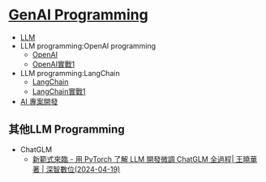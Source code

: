 # [GenAI Programming](GenAIPrograming.md)
- [LLM](LLM.md)
- LLM programming:OpenAI programming
  - [OpenAI](OpenAI.md)
  - [OpenAI實戰1](OpenAI_lab1.md) 
- LLM programming:LangChain
  - [LangChain](LangChain.md)
  - [LangChain實戰1](LangChain_labs.md)
- [AI 專案開發](AI_Project.md)

## 其他LLM Programming 
- ChatGLM
  - [新範式來臨 - 用 PyTorch 了解 LLM 開發微調 ChatGLM 全過程| 王曉華 著 | 深智數位(2024-04-19)](https://www.tenlong.com.tw/products/9786267383513?list_name=r-zh_tw)






